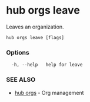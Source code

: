 # hub orgs leave

Leaves an organization.

```
hub orgs leave [flags]
```

### Options

```
  -h, --help   help for leave
```

### SEE ALSO

-   [hub orgs](hub_orgs.md) - Org management
